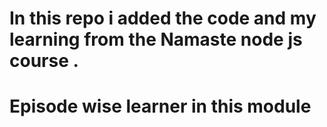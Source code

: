 # In this repo i added the code and my learning from the Namaste node js course . 

# Episode wise learner in this module 

